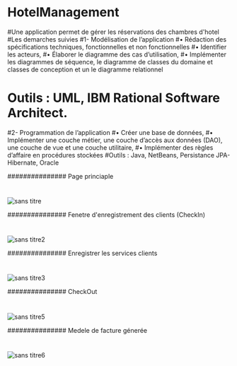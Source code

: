 # HotelManagement
#Une application permet de gérer les réservations des chambres d'hotel 
#Les demarches suivies 
#1-	Modélisation de l’application
#•	Rédaction des spécifications techniques, fonctionnelles et non fonctionnelles 
#•	Identifier les acteurs,
#•	Élaborer le diagramme des cas d’utilisation, 
#•	Implémenter les diagrammes de séquence, le diagramme de classes du domaine et classes de conception et un le diagramme relationnel
# Outils : UML, IBM Rational Software Architect. 

#2-	Programmation de l’application
#•	Créer une base de données,
#•	Implémenter une couche métier, une couche d’accès aux données (DAO), une couche de vue et une couche utilitaire,
#•	Implémenter des règles d’affaire en procédures stockées 
#Outils : Java, NetBeans, Persistance JPA-Hibernate, Oracle


############### Page princiaple 
#
#
![sans titre](https://user-images.githubusercontent.com/26189475/39713746-e35237f2-51f5-11e8-9370-4a1b1bb9e1f2.jpg)


############### Fenetre d'enregistrement des clients (CheckIn)
#
#
![sans titre2](https://user-images.githubusercontent.com/26189475/39713843-3566e47a-51f6-11e8-8216-a271bd59703f.jpg)


############### Enregistrer les services clients 
#
#
![sans titre3](https://user-images.githubusercontent.com/26189475/39714086-fe7c4382-51f6-11e8-9331-a2804cba7db7.jpg)

###############  CheckOut
#
#
![sans titre5](https://user-images.githubusercontent.com/26189475/39714065-ed3f4e70-51f6-11e8-9600-40e0648f5447.jpg)


###############  Medele de facture génerée
#
#
![sans titre6](https://user-images.githubusercontent.com/26189475/39714080-f63b779c-51f6-11e8-8c93-9c916275b611.jpg)


